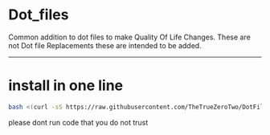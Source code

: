 # Dot_files
Common addition to dot files to make Quality Of Life Changes.
These are not Dot file Replacements these are intended to be added.



___

install in one line
===
```bash
bash <(curl -sS https://raw.githubusercontent.com/TheTrueZeroTwo/DotFiles/main/install.sh)>
```
please dont run code that you do not trust